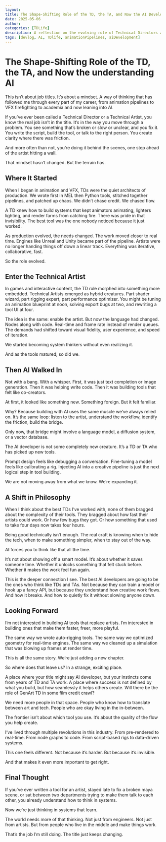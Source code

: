 ```yaml
---
layout: 
title: The Shape-Shifting Role of the TD, the TA, and Now the AI Developer
date: 2025-05-06
author: 
categories: [TDLife]
description: A reflection on the evolving role of Technical Directors and Technical Artists in the age of AI  and how system thinking continues to define creative innovation.
tags: [devlog, AI, TDlife, animationPipelines, aiDevelopment]
---
```


# The Shape-Shifting Role of the TD, the TA, and Now the understanding AI

This isn’t about job titles. It’s about a mindset. A way of thinking that has followed me through every part of my career, from animation pipelines to VFX firefighting to academia and now leaning into AI.

If you’ve ever been called a Technical Director or a Technical Artist, you know the real job isn’t in the title. It’s in the way you move through a problem. You see something that’s broken or slow or unclear, and you fix it. You write the script, build the tool, or talk to the right person. You create clarity where there was friction.

And more often than not, you’re doing it behind the scenes, one step ahead of the artist hitting a wall.

That mindset hasn’t changed. But the terrain has.

## Where It Started

When I began in animation and VFX, TDs were the quiet architects of production. We wrote first in MEL then Python tools, stitched together pipelines, and patched up chaos. We didn’t chase credit. We chased flow.

A TD knew how to build systems that kept animators animating, lighters lighting, and render farms from catching fire. There was pride in that invisibility. The best tool was the one nobody noticed because it just worked.

As production evolved, the needs changed. The work moved closer to real time. Engines like Unreal and Unity became part of the pipeline. Artists were no longer handing things off down a linear track. Everything was iterative, collaborative, fast.

So the role evolved.

## Enter the Technical Artist

In games and interactive content, the TD role morphed into something more embedded. Technical Artists emerged as hybrid creatures. Part shader wizard, part rigging expert, part performance optimizer. You might be tuning an animation blueprint at noon, solving export bugs at two, and rewriting a tool UI at four.

The idea is the same: enable the artist. But now the language had changed. Nodes along with code. Real-time and frame rate instead of render queues. The demands had shifted toward visual fidelity, user experience, and speed of iteration.

We started becoming system thinkers without even realizing it.

And as the tools matured, so did we.

## Then AI Walked In

Not with a bang. With a whisper. First, it was just text completion or image generation. Then it was helping write code. Then it was building tools that felt like co-creators.

At first, it looked like something new. Something foreign. But it felt familiar.

Why? Because building with AI uses the same muscle we’ve always relied on. It’s the same loop: listen to the artist, understand the workflow, identify the friction, build the bridge.

Only now, that bridge might involve a language model, a diffusion system, or a vector database.

The AI developer is not some completely new creature. It’s a TD or TA who has picked up new tools.

Prompt design feels like debugging a conversation. Fine-tuning a model feels like calibrating a rig. Injecting AI into a creative pipeline is just the next logical step in tool building.

We are not moving away from what we know. We’re expanding it.

## A Shift in Philosophy

When I think about the best TDs I’ve worked with, none of them bragged about the complexity of their tools. They bragged about how fast their artists could work. Or how few bugs they got. Or how something that used to take four days now takes four hours.

Being good technically isn’t enough. The real craft is knowing when to hide the tech, when to make something simpler, when to stay out of the way.

AI forces you to think like that all the time.

It’s not about showing off a smart model. It’s about whether it saves someone time. Whether it unlocks something that felt stuck before. Whether it makes the work feel fun again.

This is the deeper connection I see. The best AI developers are going to be the ones who think like TDs and TAs. Not because they can train a model or hook up a fancy API, but because they understand how creative work flows. And how it breaks. And how to quietly fix it without slowing anyone down.

## Looking Forward

I’m not interested in building AI tools that replace artists. I’m interested in building ones that make them faster, freer, more playful.

The same way we wrote auto-rigging tools. The same way we optimized geometry for real-time engines. The same way we cleaned up a simulation that was blowing up frames at render time.

This is all the same story. We’re just adding a new chapter.

So where does that leave us? In a strange, exciting place.

A place where your title might say AI developer, but your instincts come from years of TD and TA work. A place where success is not defined by what you build, but how seamlessly it helps others create. Will there be the role of GenArt TD in some film credit crawl?

We need more people in that space. People who know how to translate between art and tech. People who are okay living in the in-between.

The frontier isn’t about which tool you use. It’s about the quality of the flow you help create.

I’ve lived through multiple revolutions in this industry. From pre-rendered to real-time. From node graphs to code. From script-based rigs to data-driven systems.

This one feels different. Not because it’s harder. But because it’s invisible.

And that makes it even more important to get right.

## Final Thought

If you’ve ever written a tool for an artist, stayed late to fix a broken maya scene, or sat between two departments trying to make them talk to each other, you already understand how to think in systems.

Now we’re just thinking in systems that learn.

The world needs more of that thinking. Not just from engineers. Not just from artists. But from people who live in the middle and make things work.

That’s the job I’m still doing. The title just keeps changing.
